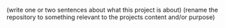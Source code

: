 (write one or two sentences about what this project is about)
(rename the repository to something relevant to the projects content and/or purpose)